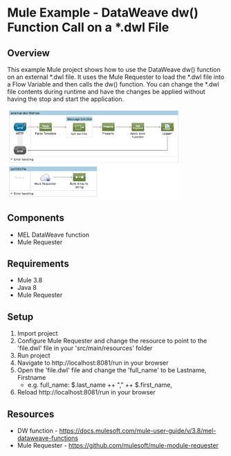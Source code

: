# Mule Example - DataWeave dw() Function Call on a *.dwl File

## Overview
This example Mule project shows how to use the DataWeave dw() function on an external *.dwl file. It uses the Mule Requester to load the *.dwl file into a Flow Variable and then calls the dw() function. You can change the *.dwl file contents during runtime and have the changes be applied without having the stop and start the application.

<img src="https://raw.githubusercontent.com/djuang1/mule-call-external-dwl-file/master/src/main/resources/call-external-dwl-file.png" width="400"/>

## Components
* MEL DataWeave function
* Mule Requester

## Requirements
* Mule 3.8
* Java 8
* Mule Requester

## Setup
1. Import project
2. Configure Mule Requester and change the resource to point to the 'file.dwl' file in your 'src/main/resources' folder
3. Run project
4. Navigate to http://localhost:8081/run in your browser
5. Open the 'file.dwl' file and change the 'full_name' to be Lastname, Firstname 
    * e.g. full_name: $.last_name ++ "," ++ $.first_name,
5. Reload http://localhost:8081/run in your browser

## Resources
* DW function - https://docs.mulesoft.com/mule-user-guide/v/3.8/mel-dataweave-functions
* Mule Requester - https://github.com/mulesoft/mule-module-requester